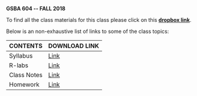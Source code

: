 <b>GSBA 604 -- FALL 2018</b>

To find all the class materials for this class please click on this [<b>dropbox link</b>](https://www.dropbox.com/sh/1d40t8el3vfty63/AAAXVTQ1eK1xIDmLbit8G5Ama?dl=0).

Below is an non-exhaustive list of links to some of the class topics:

|CONTENTS|DOWNLOAD LINK|
|--------|-------------|
|Syllabus|[Link](https://www.dropbox.com/s/z09a9f4q4h1czo6/syllabus.pdf?dl=0)|
|R-labs|[Link](https://www.dropbox.com/sh/fnb9nyy92cq75ie/AABg7EE8R_ucpaFXg9UB5aR7a?dl=0)|
|Class Notes|[Link](https://github.com/gmukherjee/gsba604/notes-index.md)|
|Homework|[Link](https://www.dropbox.com/s/nkvzxqo0cpyld7e/homework.pdf?dl=0)|

